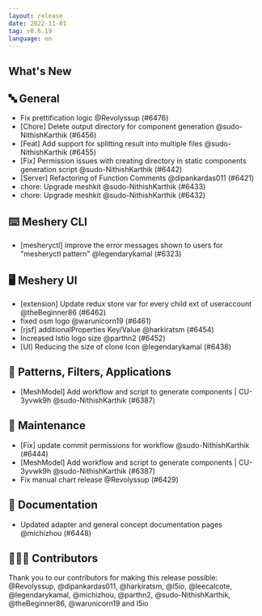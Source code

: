 ```yaml
---
layout: release
date: 2022-11-01
tag: v0.6.19
language: en
---
```


## What's New

## 🔤 General

- Fix prettification logic @Revolyssup (#6476)
- [Chore] Delete output directory for component generation @sudo-NithishKarthik (#6456)
- [Feat] Add support for splitting result into multiple files @sudo-NithishKarthik (#6455)
- [Fix] Permission issues with creating directory in static components generation script @sudo-NithishKarthik (#6442)
- [Server] Refactoring of Function Comments @dipankardas011 (#6421)
- chore: Upgrade meshkit @sudo-NithishKarthik (#6433)
- chore: Upgrade meshkit @sudo-NithishKarthik (#6432)

## ⌨️ Meshery CLI

- [mesheryctl] improve the error messages shown to users for "mesheryctl pattern" @legendarykamal (#6323)

## 🖥 Meshery UI

- [extension] Update redux store var for every child ext of useraccount @theBeginner86 (#6462)
- fixed osm logo @warunicorn19 (#6461)
- [rjsf] additionalProperties Key/Value @harkiratsm (#6454)
- Increased Istio logo size @parthn2 (#6452)
- [UI] Reducing the size of clone Icon @legendarykamal (#6438)

## 🔋 Patterns, Filters, Applications

- [MeshModel] Add workflow and script to generate components | CU-3yvwk9h @sudo-NithishKarthik (#6387)

## 🧰 Maintenance

- [Fix] update commit permissions for workflow @sudo-NithishKarthik (#6444)
- [MeshModel] Add workflow and script to generate components | CU-3yvwk9h @sudo-NithishKarthik (#6387)
- Fix manual chart release @Revolyssup (#6429)

## 📖 Documentation

- Updated adapter and general concept documentation pages @michizhou (#6448)

## 👨🏽‍💻 Contributors

Thank you to our contributors for making this release possible:
@Revolyssup, @dipankardas011, @harkiratsm, @l5io, @leecalcote, @legendarykamal, @michizhou, @parthn2, @sudo-NithishKarthik, @theBeginner86, @warunicorn19 and l5io
